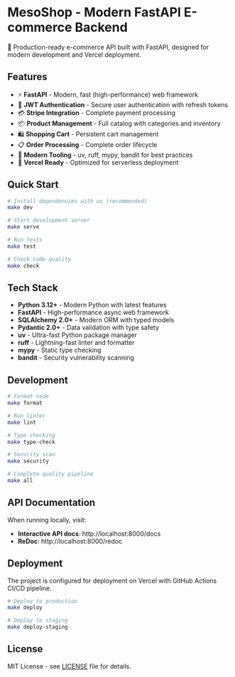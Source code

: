 # MesoShop - Modern FastAPI E-commerce Backend

🛒 Production-ready e-commerce API built with FastAPI, designed for modern development and Vercel deployment.

## Features

- ⚡ **FastAPI** - Modern, fast (high-performance) web framework
- 🔐 **JWT Authentication** - Secure user authentication with refresh tokens
- 💳 **Stripe Integration** - Complete payment processing
- 📦 **Product Management** - Full catalog with categories and inventory
- 🛍️ **Shopping Cart** - Persistent cart management
- 📋 **Order Processing** - Complete order lifecycle
- 🔧 **Modern Tooling** - uv, ruff, mypy, bandit for best practices
- 🚀 **Vercel Ready** - Optimized for serverless deployment

## Quick Start

```bash
# Install dependencies with uv (recommended)
make dev

# Start development server
make serve

# Run tests
make test

# Check code quality
make check
```

## Tech Stack

- **Python 3.12+** - Modern Python with latest features
- **FastAPI** - High-performance async web framework
- **SQLAlchemy 2.0+** - Modern ORM with typed models
- **Pydantic 2.0+** - Data validation with type safety
- **uv** - Ultra-fast Python package manager
- **ruff** - Lightning-fast linter and formatter
- **mypy** - Static type checking
- **bandit** - Security vulnerability scanning

## Development

```bash
# Format code
make format

# Run linter
make lint

# Type checking
make type-check

# Security scan
make security

# Complete quality pipeline
make all
```

## API Documentation

When running locally, visit:
- **Interactive API docs**: http://localhost:8000/docs
- **ReDoc**: http://localhost:8000/redoc

## Deployment

The project is configured for deployment on Vercel with GitHub Actions CI/CD pipeline.

```bash
# Deploy to production
make deploy

# Deploy to staging
make deploy-staging
```

## License

MIT License - see [LICENSE](LICENSE) file for details.

